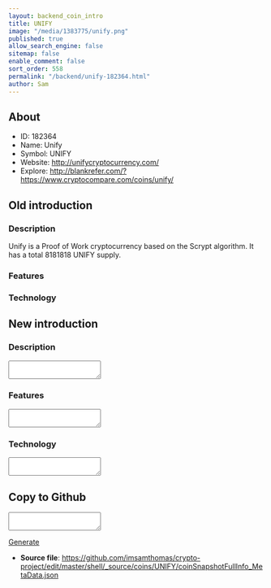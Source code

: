 ```yaml
---
layout: backend_coin_intro
title: UNIFY
image: "/media/1383775/unify.png"
published: true
allow_search_engine: false
sitemap: false
enable_comment: false
sort_order: 558
permalink: "/backend/unify-182364.html"
author: Sam
---
```


## About

- ID: 182364
- Name: Unify
- Symbol: UNIFY
- Website: http://unifycryptocurrency.com/
- Explore: http://blankrefer.com/?https://www.cryptocompare.com/coins/unify/


## Old introduction

### Description

<p>Unify is a Proof of Work cryptocurrency based on the Scrypt algorithm. It has a total 8181818 UNIFY supply.</p>

### Features


### Technology




## New introduction


### Description
<textarea id="meta_description" name="description"></textarea>

### Features
<textarea id="meta_features" name="features"></textarea>

### Technology
<textarea id="meta_technology" name="technology"></textarea>


## Copy to Github

<textarea id="coinsnapshotfullinfo_metadata"></textarea>

<a href="#gen" onclick="generateMetaDatJson()">Generate</a>

- **Source file**: <a href="https://github.com/imsamthomas/crypto-project/edit/master/shell/_source/coins/UNIFY/coinSnapshotFullInfo_MetaData.json">https://github.com/imsamthomas/crypto-project/edit/master/shell/_source/coins/UNIFY/coinSnapshotFullInfo_MetaData.json</a>

